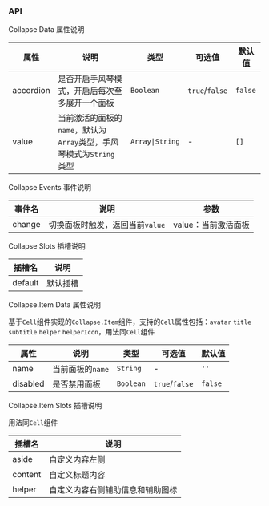 ### API

<div class="card">

Collapse Data 属性说明

| 属性 | 说明 | 类型 | 可选值 | 默认值 |
| --- | --- | --- | --- | --- |
| accordion | 是否开启手风琴模式，开启后每次至多展开一个面板 | `Boolean` | `true`/`false` | `false` |
| value | 当前激活的面板的`name`，默认为`Array`类型，手风琴模式为`String`类型 | `Array\|String` | - | `[]` |

</div>

<div class="card">

Collapse Events 事件说明

| 事件名 | 说明 | 参数 |
| --- | --- | --- |
| change | 切换面板时触发，返回当前`value` | value：当前激活面板 |

</div>

<div class="card">

Collapse Slots 插槽说明

| 插槽名 | 说明 |
|-----------|-----------|
| default | 默认插槽 |

</div>

<div class="card">

Collapse.Item Data 属性说明

基于`Cell`组件实现的`Collapse.Item`组件，支持的`Cell`属性包括：`avatar` `title` `subtitle` `helper` `helperIcon`，用法同`Cell`组件

| 属性 | 说明 | 类型 | 可选值 | 默认值 |
| --- | --- | --- | --- | --- |
| name | 当前面板的`name` | `String` | - | `''` |
| disabled | 是否禁用面板 | `Boolean` | `true`/`false` | `false` |

</div>

<div class="card">

Collapse.Item Slots 插槽说明

用法同`Cell`组件

| 插槽名 | 说明 |
|-----------|-----------|
| aside | 自定义内容左侧 |
| content | 自定义标题内容 |
| helper | 自定义内容右侧辅助信息和辅助图标 |

</div>
